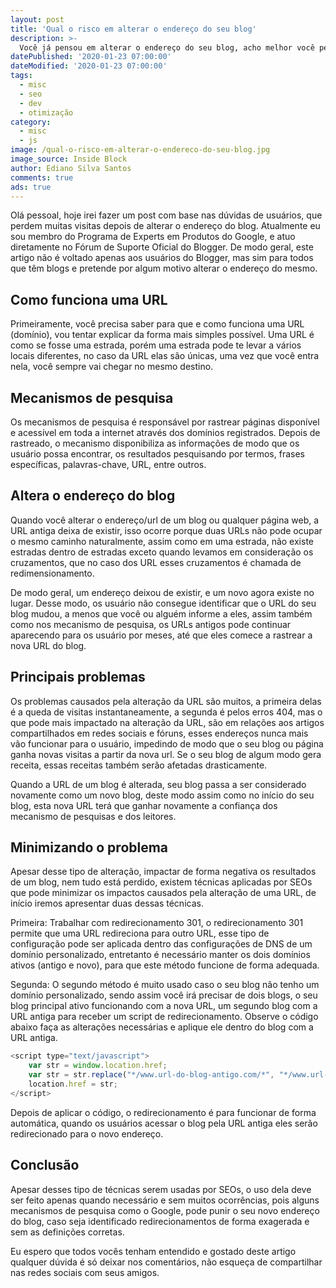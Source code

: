 ```yaml
---
layout: post
title: 'Qual o risco em alterar o endereço do seu blog'
description: >-
  Você já pensou em alterar o endereço do seu blog, acho melhor você pensar direito.
datePublished: '2020-01-23 07:00:00'
dateModified: '2020-01-23 07:00:00'
tags:
  - misc
  - seo
  - dev
  - otimização
category:
  - misc
  - js
image: /qual-o-risco-em-alterar-o-endereco-do-seu-blog.jpg
image_source: Inside Block
author: Ediano Silva Santos
comments: true
ads: true
---
```


Olá pessoal, hoje irei fazer um post com base nas dúvidas de usuários, que perdem muitas visitas depois de alterar o endereço do blog. Atualmente eu sou membro do Programa de Experts em Produtos do Google, e atuo diretamente no Fórum de Suporte Oficial do Blogger. De modo geral, este artigo não é voltado apenas aos usuários do Blogger, mas sim para todos que têm blogs e pretende por algum motivo alterar o endereço do mesmo.

## Como funciona uma URL
Primeiramente, você precisa saber para que e como funciona uma URL (domínio), vou tentar explicar da forma mais simples possível. Uma URL é como se fosse uma estrada, porém uma estrada pode te levar a vários locais diferentes, no caso da URL elas são únicas, uma vez que você entra nela, você sempre vai chegar no mesmo destino.

## Mecanismos de pesquisa
Os mecanismos de pesquisa é responsável por rastrear páginas disponível e acessível em toda a internet através dos domínios registrados. Depois de rastreado, o mecanismo disponibiliza as informações de modo que os usuário possa encontrar, os resultados pesquisando por termos, frases específicas, palavras-chave, URL, entre outros.

## Altera o endereço do blog
Quando você alterar o endereço/url de um blog ou qualquer página web, a URL antiga deixa de existir, isso ocorre porque duas URLs não pode ocupar o mesmo caminho naturalmente, assim como em uma estrada, não existe estradas dentro de estradas exceto quando levamos em consideração os cruzamentos, que no caso dos URL esses cruzamentos é chamada de redimensionamento.

De modo geral, um endereço deixou de existir, e um novo agora existe no lugar. Desse modo, os usuário não consegue identificar que o URL do seu blog mudou, a menos que você ou alguém informe a eles, assim também como nos mecanismo de pesquisa, os URLs antigos pode continuar aparecendo para os usuário por meses, até que eles comece a rastrear a nova URL do blog.

## Principais problemas
Os problemas causados pela alteração da URL são muitos, a primeira delas é a queda de visitas instantaneamente, a segunda é pelos erros 404, mas o que pode mais impactado na alteração da URL, são em relações aos artigos compartilhados em redes sociais e fóruns, esses endereços nunca mais vão funcionar para o usuário, impedindo de modo que o seu blog ou página ganha novas visitas a partir da nova url. Se o seu blog de algum modo gera receita, essas receitas também serão afetadas drasticamente.

Quando a URL de um blog é alterada, seu blog passa a ser considerado novamente como um novo blog, deste modo assim como no início do seu blog, esta nova URL terá que ganhar novamente a confiança dos mecanismo de pesquisas e dos leitores.

## Minimizando o problema
Apesar desse tipo de alteração, impactar de forma negativa os resultados de um blog, nem tudo está perdido, existem técnicas aplicadas por SEOs que pode minimizar os impactos causados pela alteração de uma URL, de início iremos apresentar duas dessas técnicas.

Primeira: Trabalhar com redirecionamento 301, o redirecionamento 301 permite que uma URL redireciona para outro URL, esse tipo de configuração pode ser aplicada dentro das configurações de DNS de um domínio personalizado, entretanto é necessário manter os dois domínios ativos (antigo e novo), para que este método funcione de forma adequada.

Segunda: O segundo método é muito usado caso o seu blog não tenho um domínio personalizado, sendo assim você irá precisar de dois blogs, o seu blog principal ativo funcionando com a nova URL, um segundo blog com a URL antiga para receber um script de redirecionamento. Observe o código abaixo faça as alterações necessárias e aplique ele dentro do blog com a URL antiga.

```js
<script type="text/javascript">
    var str = window.location.href;
    var str = str.replace("*/www.url-do-blog-antigo.com/*", "*/www.url-do-novo-blog.com/*");
    location.href = str;
</script>
```

Depois de aplicar o código, o redirecionamento é para funcionar de forma automática, quando os usuários acessar o blog pela URL antiga eles serão redirecionado para o novo endereço.

## Conclusão
Apesar desses tipo de técnicas serem usadas por SEOs, o uso dela deve ser feito apenas quando necessário e sem muitos ocorrências, pois alguns mecanismos de pesquisa como o Google, pode punir o seu novo endereço do blog, caso seja identificado redirecionamentos de forma exagerada e sem as definições corretas. 

Eu espero que todos vocês tenham entendido e gostado deste artigo qualquer dúvida é só deixar nos comentários, não esqueça de compartilhar nas redes sociais com seus amigos.